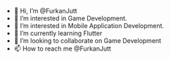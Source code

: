 - 👋 Hi, I’m @FurkanJutt
- 👀 I’m interested in Game Development.
- 👀 I’m interested in Mobile Application Development.
- 🌱 I’m currently learning Flutter
- 💞️ I’m looking to collaborate on Game Development
- 📫 How to reach me @FurkanJutt

<!---
FurkanJutt/FurkanJutt is a ✨ special ✨ repository because its `README.md` (this file) appears on your GitHub profile.
You can click the Preview link to take a look at your changes.
--->
